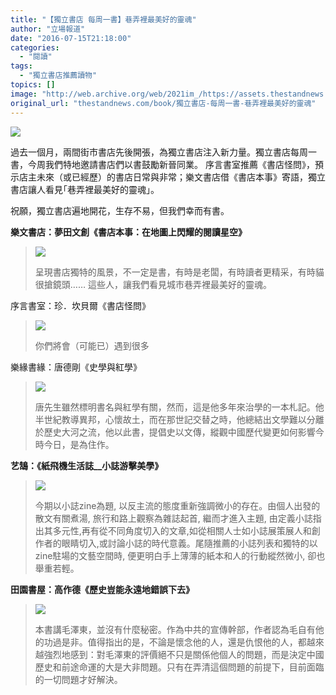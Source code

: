 ```yaml
---
title: "【獨立書店 每周一書】巷弄裡最美好的靈魂"
author: "立場報道"
date: "2016-07-15T21:18:00"
categories:
  - "閱讀"
tags:
  - "獨立書店推薦讀物"
topics: []
image: "http://web.archive.org/web/2021im_/https://assets.thestandnews.com/media/photos/book2016-16-01_4dg5n.png"
original_url: "thestandnews.com/book/獨立書店-每周一書-巷弄裡最美好的靈魂"
---
```

![](http://web.archive.org/web/2021im_/https://assets.thestandnews.com/media/photos/book2016-16-01_4dg5n.png)

過去一個月，兩間街市書店先後開張，為獨立書店注入新力量。獨立書店每周一書，今周我們特地邀請書店們以書鼓勵新晉同業。 序言書室推薦《書店怪問》，預示店主未來（或已經歷）的書店日常與非常；樂文書店借《書店本事》寄語，獨立書店讓人看見｢巷弄裡最美好的靈魂｣。

祝願，獨立書店遍地開花，生存不易，但我們幸而有書。

**樂文書店：夢田文創《書店本事：在地圖上閃耀的閱讀星空》** 

> ![](http://web.archive.org/web/2021im_/https://assets.thestandnews.com/media/photos/BOOK_qqjU3.jpg)
> 
> 呈現書店獨特的風景，不一定是書，有時是老闆，有時讀者更精采，有時貓很搶鏡頭…… 這些人，讓我們看見城市巷弄裡最美好的靈魂。

序言書室：珍．坎貝爾《書店怪問》

> ![](http://web.archive.org/web/2021im_/https://assets.thestandnews.com/media/photos/E69BB8E5BA97E680AAE5958F_1YhZo.jpg)
> 
> 你們將會（可能已）遇到很多

樂緣書緣：唐德剛《史學與紅學》

> ![](http://web.archive.org/web/2021im_/https://assets.thestandnews.com/media/photos/E58FB2E5ADB8E88887E7B485E5ADB8_ScF2I.jpg)
> 
> 唐先生雖然標明書名與紅學有關，然而，這是他多年來治學的一本札記。他半世紀教導異邦，心懷故土，而在那世記交替之時，他總結出文學難以分離於歷史大河之流，他以此書，提倡史以文傳，縱觀中國歷代變更如何影響今時今日，是為住作。

**艺鵠：《紙飛機生活誌\_\_小誌游擊美學》**

> ![](http://web.archive.org/web/2021im_/https://assets.thestandnews.com/media/photos/E7B499E9A39BE6A99FE7949FE6B4BBE8AA8C__E5B08FE8AA8CE6B8B8E6938AE7BE8EE5A_mC0M8er.jpg)
> 
> 今期以小誌zine為題, 以反主流的態度重新強調微小的存在。由個人出發的散文有關煮湯, 旅行和路上觀察為雜誌起首, 繼而才進入主題, 由定義小誌指出其多元性,再有從不同角度切入的文章,如從相關人士如小誌展策展人和創作者的眼睛切入,或討論小誌的時代意義。尾隨推薦的小誌列表和獨特的以zine駐場的文藝空間時, 便更明白手上薄薄的紙本和人的行動縱然微小, 卻也舉重若輕。

**田園書屋：高作德《歷史豈能永遠地錯誤下去》**

> ![](http://web.archive.org/web/2021im_/https://assets.thestandnews.com/media/photos/E6ADB7E58FB2E8B188E883BDE6B0B8E981A0E59CB0E98CAFE8AAA4E4B88BE58EBB_t9vl_ruT6L8L.jpg)
> 
> 本書講毛澤東，並沒有什麼秘密。作為中共的宣傳幹部，作者認為毛自有他的功過是非。值得指出的是，不論是懷念他的人，還是仇恨他的人，都越來越強烈地感到：對毛澤東的評價絕不只是關係他個人的問題，而是決定中國歷史和前途命運的大是大非問題。只有在弄清這個問題的前提下，目前面臨的一切問題才好解決。
